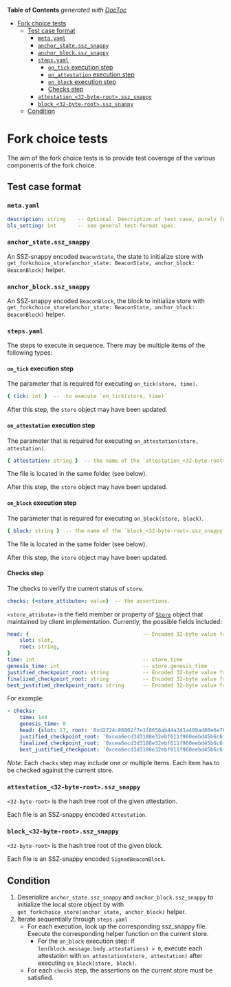 <!-- START doctoc generated TOC please keep comment here to allow auto update -->
<!-- DON'T EDIT THIS SECTION, INSTEAD RE-RUN doctoc TO UPDATE -->
**Table of Contents**  *generated with [DocToc](https://github.com/thlorenz/doctoc)*

- [Fork choice tests](#fork-choice-tests)
  - [Test case format](#test-case-format)
    - [`meta.yaml`](#metayaml)
    - [`anchor_state.ssz_snappy`](#anchor_statessz_snappy)
    - [`anchor_block.ssz_snappy`](#anchor_blockssz_snappy)
    - [`steps.yaml`](#stepsyaml)
      - [`on_tick` execution step](#on_tick-execution-step)
      - [`on_attestation` execution step](#on_attestation-execution-step)
      - [`on_block` execution step](#on_block-execution-step)
      - [Checks step](#checks-step)
    - [`attestation_<32-byte-root>.ssz_snappy`](#attestation_32-byte-rootssz_snappy)
    - [`block_<32-byte-root>.ssz_snappy`](#block_32-byte-rootssz_snappy)
  - [Condition](#condition)

<!-- END doctoc generated TOC please keep comment here to allow auto update -->

# Fork choice tests

The aim of the fork choice tests is to provide test coverage of the various components of the fork choice.

## Test case format

### `meta.yaml`

```yaml
description: string    -- Optional. Description of test case, purely for debugging purposes.
bls_setting: int       -- see general test-format spec.
```

### `anchor_state.ssz_snappy`

An SSZ-snappy encoded `BeaconState`, the state to initialize store with `get_forkchoice_store(anchor_state: BeaconState, anchor_block: BeaconBlock)` helper.

### `anchor_block.ssz_snappy`

An SSZ-snappy encoded `BeaconBlock`, the block to initialize store with `get_forkchoice_store(anchor_state: BeaconState, anchor_block: BeaconBlock)` helper.

### `steps.yaml`

The steps to execute in sequence. There may be multiple items of the following types:

#### `on_tick` execution step

The parameter that is required for executing `on_tick(store, time)`.

```yaml
{ tick: int }  --  to execute `on_tick(store, time)`
```

After this step, the `store` object may have been updated.

#### `on_attestation` execution step

The parameter that is required for executing `on_attestation(store, attestation)`.

```yaml
{ attestation: string }  -- the name of the `attestation_<32-byte-root>.ssz_snappy` file. To execute `on_attestation(store, attestation)` with the given attestation.
```
The file is located in the same folder (see below).

After this step, the `store` object may have been updated.

#### `on_block` execution step

The parameter that is required for executing `on_block(store, block)`.

```yaml
{ block: string }  -- the name of the `block_<32-byte-root>.ssz_snappy` file. To execute `on_block(store, block)` with the given attestation.
```
The file is located in the same folder (see below).

After this step, the `store` object may have been updated.

#### Checks step

The checks to verify the current status of `store`.

```yaml
checks: {<store_attibute>: value}  -- the assertions.
```

`<store_attibute>` is the field member or property of [`Store`](../../../specs/phase0/fork-choice.md#store) object that maintained by client implementation. Currently, the possible fields included:

```yaml
head: {                                     -- Encoded 32-byte value from get_head(store)
    slot: slot,
    root: string,
}
time: int                                   -- store.time
genesis_time: int                           -- store.genesis_time
justified_checkpoint_root: string           -- Encoded 32-byte value from store.justified_checkpoint.root
finalized_checkpoint_root: string           -- Encoded 32-byte value from store.finalized_checkpoint.root
best_justified_checkpoint_root: string      -- Encoded 32-byte value from store.best_justified_checkpoint.root
```

For example:
```yaml
- checks:
    time: 144
    genesis_time: 0
    head: {slot: 17, root: '0xd2724c86002f7e1f8656ab44a341a409ad80e6e70a5225fd94835566deebb66f'}
    justified_checkpoint_root: '0xcea6ecd3d3188e32ebf611f960eebd45b6c6f477a7cff242fa567a42653bfc7c'
    finalized_checkpoint_root: '0xcea6ecd3d3188e32ebf611f960eebd45b6c6f477a7cff242fa567a42653bfc7c'
    best_justified_checkpoint: '0xcea6ecd3d3188e32ebf611f960eebd45b6c6f477a7cff242fa567a42653bfc7c'
```

*Note*: Each `checks` step may include one or multiple items. Each item has to be checked against the current store.

### `attestation_<32-byte-root>.ssz_snappy`

`<32-byte-root>` is the hash tree root of the given attestation.

Each file is an SSZ-snappy encoded `Attestation`.

### `block_<32-byte-root>.ssz_snappy`

`<32-byte-root>` is the hash tree root of the given block.

Each file is an SSZ-snappy encoded `SignedBeaconBlock`.

## Condition

1. Deserialize `anchor_state.ssz_snappy` and `anchor_block.ssz_snappy` to initialize the local store object by with `get_forkchoice_store(anchor_state, anchor_block)` helper.
2. Iterate sequentially through `steps.yaml`
    - For each execution, look up the corresponding ssz_snappy file. Execute the corresponding helper function on the current store.
        - For the `on_block` execution step: if `len(block.message.body.attestations) > 0`, execute each attestation with `on_attestation(store, attestation)` after executing `on_block(store, block)`.
    - For each `checks` step, the assertions on the current store must be satisfied.
